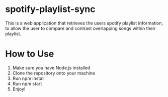 # spotify-playlist-sync

This is a web application that retrieves the users spotify playlist information, to allow the user to compare and contrast overlapping songs within their playlist. 

# How to Use
1. Make sure you have Node.js installed
2. Clone the repository onto your machine
3. Run npm install
4. Run npm start
5. Enjoy!
